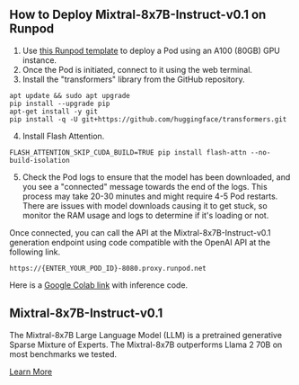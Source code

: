 ## How to Deploy Mixtral-8x7B-Instruct-v0.1 on Runpod
1. Use [this Runpod template](https://www.runpod.io/console/gpu-secure-cloud?ref=80eh3891&template=3lw00z6bjm) to deploy a Pod using an A100 (80GB) GPU instance.
2. Once the Pod is initiated, connect to it using the web terminal.
3. Install the "transformers" library from the GitHub repository.

```
apt update && sudo apt upgrade
pip install --upgrade pip
apt-get install -y git
pip install -q -U git+https://github.com/huggingface/transformers.git
```
4. Install Flash Attention.
```
FLASH_ATTENTION_SKIP_CUDA_BUILD=TRUE pip install flash-attn --no-build-isolation
```

5. Check the Pod logs to ensure that the model has been downloaded, and you see a "connected" message towards the end of the logs. This process may take 20-30 minutes and might require 4-5 Pod restarts. There are issues with model downloads causing it to get stuck, so monitor the RAM usage and logs to determine if it's loading or not.

Once connected, you can call the API at the Mixtral-8x7B-Instruct-v0.1 generation endpoint using code compatible with the OpenAI API at the following link.
```
https://{ENTER_YOUR_POD_ID}-8080.proxy.runpod.net
```
Here is a [Google Colab link](https://colab.research.google.com/drive/1jQAx3YbyNdY-NNPabMugwJ3pVZ7S3p2g#scrollTo=dqtCxoB002uy) with inference code.

## Mixtral-8x7B-Instruct-v0.1
The Mixtral-8x7B Large Language Model (LLM) is a pretrained generative Sparse Mixture of Experts. The Mixtral-8x7B outperforms Llama 2 70B on most benchmarks we tested.

[Learn More](https://huggingface.co/mistralai/Mixtral-8x7B-Instruct-v0.1)
